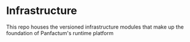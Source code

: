 # Infrastructure

This repo houses the versioned infrastructure modules that make up the foundation of Panfactum's runtime platform